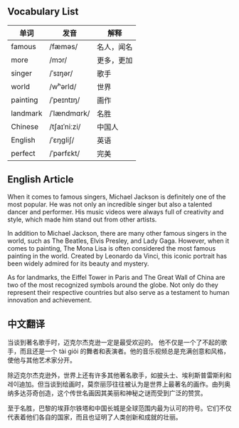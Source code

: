 ## Vocabulary List
| 单词 | 发音 | 解释 |
|------|------|------|
| famous | /fæməs/ | 名人，闻名 |
| more | /mɔr/ | 更多，更加 |
| singer | /ˈsɪŋər/ | 歌手 |
| world | /wʰərld/ | 世界 |
| painting | /ˈpeɪntɪŋ/ | 画作 |
| landmark | /ˈlændmɑrk/ | 名胜 |
| Chinese | /tʃaɪˈniːzi/ | 中国人 |
| English | /ˈɛŋɡliʃ/ | 英语 |
| perfect | /ˈpərfɛkt/ | 完美 |

## English Article

When it comes to famous singers, Michael Jackson is definitely one of the most popular. He was not only an incredible singer but also a talented dancer and performer. His music videos were always full of creativity and style, which made him stand out from other artists.

In addition to Michael Jackson, there are many other famous singers in the world, such as The Beatles, Elvis Presley, and Lady Gaga. However, when it comes to painting, The Mona Lisa is often considered the most famous painting in the world. Created by Leonardo da Vinci, this iconic portrait has been widely admired for its beauty and mystery.

As for landmarks, the Eiffel Tower in Paris and The Great Wall of China are two of the most recognized symbols around the globe. Not only do they represent their respective countries but also serve as a testament to human innovation and achievement.

## 中文翻译

当谈到著名歌手时，迈克尔杰克逊一定是最受欢迎的。 他不仅是一个了不起的歌手，而且还是一个 tài giỏi 的舞者和表演者。他的音乐视频总是充满创意和风格，使他与其他艺术家分开。

除迈克尔杰克逊外，世界上还有许多其他著名歌手，如披头士、埃利斯普雷斯利和레이迪加。但当谈到绘画时，莫奈丽莎往往被认为是世界上最著名的画作。由列奥纳多达芬奇创造，这个传世名画因其美丽和神秘之谜而受到广泛的赞赏。

至于名胜，巴黎的埃菲尔铁塔和中国长城是全球范围内最为认可的符号。它们不仅代表着他们各自的国家，而且也证明了人类创新和成就的壮丽。